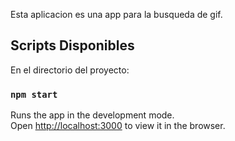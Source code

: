 Esta aplicacion es una app para la busqueda de gif. 

## Scripts Disponibles

En el directorio del proyecto:

### `npm start`

Runs the app in the development mode.<br />
Open [http://localhost:3000](http://localhost:3000) to view it in the browser.


